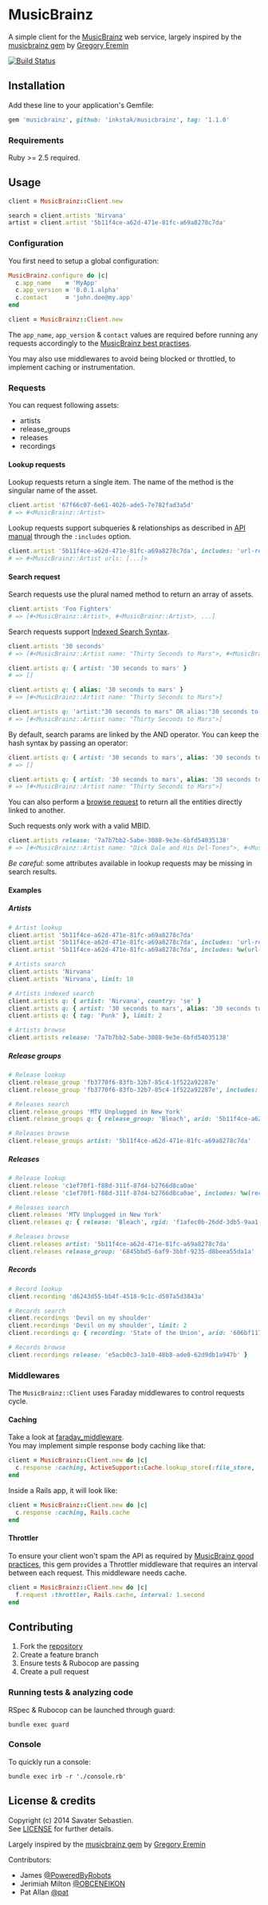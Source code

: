 # MusicBrainz

A simple client for the [MusicBrainz](http://musicbrainz.org) web service, largely inspired by the [musicbrainz gem](https://github.com/localhots/musicbrainz) by [Gregory Eremin](https://github.com/localhots)

[![Build Status](https://travis-ci.org/inkstak/musicbrainz.svg)](https://travis-ci.org/inkstak/musicbrainz)


## Installation

Add these line to your application's Gemfile:

```ruby
gem 'musicbrainz', github: 'inkstak/musicbrainz', tag: '1.1.0'
```

### Requirements

Ruby >= 2.5 required.


## Usage

```ruby
client = MusicBrainz::Client.new

search = client.artists 'Nirvana'
artist = client.artist '5b11f4ce-a62d-471e-81fc-a69a8278c7da'
```

### Configuration

You first need to setup a global configuration:

```ruby
MusicBrainz.configure do |c|
  c.app_name    = 'MyApp'
  c.app_version = '0.0.1.alpha'
  c.contact     = 'john.doe@my.app'
end

client = MusicBrainz::Client.new
```

The `app_name`, `app_version` & `contact` values are required before running any requests accordingly to the [MusicBrainz best practises](http://musicbrainz.org/doc/XML_Web_Service/Rate_Limiting#How_can_I_be_a_good_citizen_and_be_smart_about_using_the_Web_Service.3F).

You may also use middlewares to avoid being blocked or throttled, to implement caching or instrumentation.


### Requests

You can request following assets:

* artists
* release_groups
* releases
* recordings


#### Lookup requests

Lookup requests return a single item.
The name of the method is the singular name of the asset.

```ruby
client.artist '67f66c07-6e61-4026-ade5-7e782fad3a5d'
# => #<MusicBrainz::Artist>
```

Lookup requests support subqueries & relationships as described in [API manual](http://musicbrainz.org/doc/Development/XML_Web_Service/Version_2#Lookups)
through the `:includes` option.

```ruby
client.artist '5b11f4ce-a62d-471e-81fc-a69a8278c7da', includes: 'url-rels'
# => #<MusicBrainz::Artist urls: [...]>
```


#### Search request

Search requests use the plural named method to return an array of assets.

```ruby
client.artists 'Foo Fighters'
# => [#<MusicBrainz::Artist>, #<MusicBrainz::Artist>, ...]
```


Search requests support [Indexed Search Syntax](http://musicbrainz.org/doc/Indexed_Search_Syntax).

```ruby
client.artists '30 seconds'
# => [#<MusicBrainz::Artist name: "Thirty Seconds to Mars">, #<MusicBrainz::Artist name: "30 Seconds Over Tokyo">, #<MusicBrainz::Artist name: "30 Seconds GO!">, ...]

client.artists q: { artist: '30 seconds to mars' }
# => []

client.artists q: { alias: '30 seconds to mars' }
# => [#<MusicBrainz::Artist name: "Thirty Seconds to Mars">]

client.artists q: 'artist:"30 seconds to mars" OR alias:"30 seconds to mars"'
# => [#<MusicBrainz::Artist name: "Thirty Seconds to Mars">]
```


By default, search params are linked by the AND operator.
You can keep the hash syntax by passing an operator:

```ruby
client.artists q: { artist: '30 seconds to mars', alias: '30 seconds to mars' }
# => []

client.artists q: { artist: '30 seconds to mars', alias: '30 seconds to mars' }, operator: 'OR'
# => [#<MusicBrainz::Artist name: "Thirty Seconds to Mars">]
```


You can also perform a [browse request](http://musicbrainz.org/doc/Development/XML_Web_Service/Version_2#Browse)
to return all the entities directly linked to another.

Such requests only work with a valid MBID.

```ruby
client.artists release: '7a7b7bb2-5abe-3088-9e3e-6bfd54035138'
# => [#<MusicBrainz::Artist name: "Dick Dale and His Del-Tones">, #<MusicBrainz::Artist name: "Kool & The Gang">, #<MusicBrainz::Artist name: "Al Green">, ...]
```


*Be careful:* some attributes available in lookup requests may be missing in search results.


#### Examples

##### Artists

```ruby
# Artist lookup
client.artist '5b11f4ce-a62d-471e-81fc-a69a8278c7da'
client.artist '5b11f4ce-a62d-471e-81fc-a69a8278c7da', includes: 'url-rels'
client.artist '5b11f4ce-a62d-471e-81fc-a69a8278c7da', includes: %w(url-rels artist-rels)

# Artists search
client.artists 'Nirvana'
client.artists 'Nirvana', limit: 10

# Artists indexed search
client.artists q: { artist: 'Nirvana', country: 'se' }
client.artists q: { artist: '30 seconds to mars', alias: '30 seconds to mars' }, operator: 'OR'
client.artists q: { tag: 'Punk' }, limit: 2

# Artists browse
client.artists release: '7a7b7bb2-5abe-3088-9e3e-6bfd54035138'
```

##### Release groups

```ruby
# Release lookup
client.release_group 'fb3770f6-83fb-32b7-85c4-1f522a92287e'
client.release_group 'fb3770f6-83fb-32b7-85c4-1f522a92287e', includes: %w(url-rels)

# Releases search
client.release_groups 'MTV Unplugged in New York'
client.release_groups q: { release_group: 'Bleach', arid: '5b11f4ce-a62d-471e-81fc-a69a8278c7da', status: 'official' }

# Releases browse
client.release_groups artist: '5b11f4ce-a62d-471e-81fc-a69a8278c7da'
```


##### Releases


```ruby
# Release lookup
client.release 'c1ef70f1-f88d-311f-87d4-b2766d8ca0ae'
client.release 'c1ef70f1-f88d-311f-87d4-b2766d8ca0ae', includes: %w(recordings)

# Releases search
client.releases 'MTV Unplugged in New York'
client.releases q: { release: 'Bleach', rgid: 'f1afec0b-26dd-3db5-9aa1-c91229a74a24' }

# Releases browse
client.releases artist: '5b11f4ce-a62d-471e-81fc-a69a8278c7da'
client.releases release_group: '6845bbd5-6af9-3bbf-9235-d8beea55da1a'
```


##### Records

```ruby
# Record lookup
client.recording 'd6243d55-bb4f-4518-9c1c-d507a5d3843a'

# Records search
client.recordings 'Devil on my shoulder'
client.recordings 'Devil on my shoulder', limit: 2
client.recordings q: { recording: 'State of the Union', arid: '606bf117-494f-4864-891f-09d63ff6aa4b' }}

# Records browse
client.recordings release: 'e5acb0c3-3a10-48b8-ade0-62d9db1a947b' }
```


### Middlewares

The `MusicBrainz::Client` uses Faraday middlewares to control requests cycle.

#### Caching

Take a look at [faraday_middleware](https://github.com/lostisland/faraday_middleware).  
You may implement simple response body caching like that:

```ruby
client = MusicBrainz::Client.new do |c|
  c.response :caching, ActiveSupport::Cache.lookup_store(:file_store, './tmp/cache')
end
```

Inside a Rails app, it will look like:

```ruby
client = MusicBrainz::Client.new do |c|
  c.response :caching, Rails.cache
end
```

#### Throttler

To ensure your client won't spam the API as required by [MusicBrainz good practices](http://musicbrainz.org/doc/XML_Web_Service/Rate_Limiting#How_can_I_be_a_good_citizen_and_be_smart_about_using_the_Web_Service.3F),
this gem provides a Throttler middleware that requires an interval between each request.
This middleware needs cache.

```ruby
client = MusicBrainz::Client.new do |c|
  f.request :throttler, Rails.cache, interval: 1.second
end
```


## Contributing

1. Fork the [repository](https://github.com/inkstak/musicbrainz)
2. Create a feature branch
4. Ensure tests & Rubocop are passing
5. Create a pull request

### Running tests & analyzing code

RSpec & Rubocop can be launched through guard:

```
bundle exec guard
```

### Console

To quickly run a console:

```
bundle exec irb -r './console.rb'
```


## License & credits

Copyright (c) 2014 Savater Sebastien.  
See [LICENSE](https://github.com/inkstak/musicbrainz/blob/master/LICENSE) for further details.

Largely inspired by the [musicbrainz gem](https://github.com/localhots/musicbrainz) by [Gregory Eremin](https://github.com/localhots)

Contributors:
* James [@PoweredByRobots](https://github.com/PoweredByRobots)
* Jerimiah Milton [@OBCENEIKON](https://github.com/OBCENEIKON)
* Pat Allan [@pat](https://github.com/pat)
